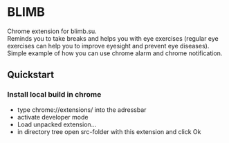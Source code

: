 # BLIMB
Chrome extension for blimb.su.  
Reminds you to take breaks and helps you with eye exercises (regular eye exercises can help you to improve eyesight and prevent eye diseases).  
Simple example of how you can use chrome alarm and chrome notification.

## Quickstart

### Install local build in chrome
- type chrome://extensions/ into the adressbar
- activate developer mode
- Load unpacked extension...
- in directory tree open src-folder with this extension and click Ok
